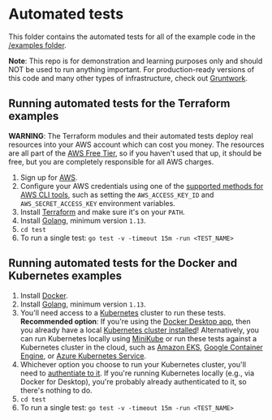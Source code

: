 # Automated tests

This folder contains the automated tests for all of the example code in the [/examples folder](/examples).

**Note**: This repo is for demonstration and learning purposes only and should NOT be used to run anything important. 
For production-ready versions of this code and many other types of infrastructure, check out 
[Gruntwork](https://gruntwork.io/).

## Running automated tests for the Terraform examples

**WARNING**: The Terraform modules and their automated tests deploy real resources into your AWS account which can cost 
you money. The resources are all part of the [AWS Free Tier](https://aws.amazon.com/free/), so if you haven't used that 
up, it should be free, but you are completely responsible for all AWS charges.

1. Sign up for [AWS](https://aws.amazon.com/).
1. Configure your AWS credentials using one of the [supported methods for AWS CLI
   tools](https://blog.gruntwork.io/a-comprehensive-guide-to-authenticating-to-aws-on-the-command-line-63656a686799), 
   such as setting the `AWS_ACCESS_KEY_ID` and `AWS_SECRET_ACCESS_KEY` environment variables. 
1. Install [Terraform](https://www.terraform.io/) and make sure it's on your `PATH`.
1. Install [Golang](https://golang.org/), minimum version `1.13`.
1. `cd test`
1. To run a single test: `go test -v -timeout 15m -run <TEST_NAME>`

## Running automated tests for the Docker and Kubernetes examples

1. Install [Docker](https://www.docker.com/).
1. Install [Golang](https://golang.org/), minimum version `1.13`.
1. You'll need access to a [Kubernetes](https://kubernetes.io/) cluster to run these tests. **Recommended option**: 
   If you're using the [Docker Desktop app](https://www.docker.com/products/docker-desktop), then you already have a local 
   [Kubernetes cluster installed](https://www.docker.com/blog/kubernetes-is-now-available-in-docker-desktop-stable-channel/)!
   Alternatively, you can run Kubernetes locally using 
   [MiniKube](https://kubernetes.io/docs/setup/learning-environment/minikube/) or run these tests against a Kubernetes
   cluster in the cloud, such as [Amazon EKS](https://aws.amazon.com/eks/), 
   [Google Container Engine](https://cloud.google.com/kubernetes-engine/), or 
   [Azure Kubernetes Service](https://azure.microsoft.com/en-us/services/kubernetes-service/). 
1. Whichever option you choose to run your Kubernetes cluster, you'll need to 
   [authentiate to it](https://kubernetes.io/docs/reference/access-authn-authz/authentication/). If you're running 
   Kubernetes locally (e.g., via Docker for Desktop), you're probably already authenticated to it, so there's nothing
   to do.
1. `cd test`
1. To run a single test: `go test -v -timeout 15m -run <TEST_NAME>`
